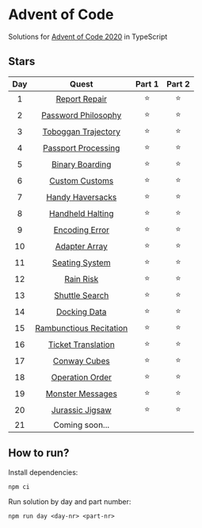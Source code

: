 # Advent of Code
Solutions for [Advent of Code 2020](https://adventofcode.com/2020/) in TypeScript

## Stars
| Day |             Quest             | Part 1 | Part 2 |
| :-: | :---------------------------: | :----: | :----: |
|  1  |       [Report Repair][1]      | :star: | :star: |
|  2  |    [Password Philosophy][2]   | :star: | :star: |
|  3  |    [Toboggan Trajectory][3]   | :star: | :star: |
|  4  |    [Passport Processing][4]   | :star: | :star: |
|  5  |      [Binary Boarding][5]     | :star: | :star: |
|  6  |      [Custom Customs][6]      | :star: | :star: |
|  7  |     [Handy Haversacks][7]     | :star: | :star: |
|  8  |     [Handheld Halting][8]     | :star: | :star: |
|  9  |      [Encoding Error][9]      | :star: | :star: |
|  10 |      [Adapter Array][10]      | :star: | :star: |
|  11 |      [Seating System][11]     | :star: | :star: |
|  12 |        [Rain Risk][12]        | :star: | :star: |
|  13 |      [Shuttle Search][13]     | :star: | :star: |
|  14 |       [Docking Data][14]      | :star: | :star: |
|  15 | [Rambunctious Recitation][15] | :star: | :star: |
|  16 |    [Ticket Translation][16]   | :star: | :star: |
|  17 |       [Conway Cubes][17]      | :star: | :star: |
|  18 |     [Operation Order][18]     | :star: | :star: |
|  19 |     [Monster Messages][19]    | :star: | :star: |
|  20 |     [Jurassic Jigsaw][20]     | :star: | :star: |
|  21 |         Coming soon...        |        |        |


## How to run?
Install dependencies:
```shell
npm ci
```

Run solution by day and part number:
```shell
npm run day <day-nr> <part-nr>
```

[1]: https://adventofcode.com/2020/day/1
[2]: https://adventofcode.com/2020/day/2
[3]: https://adventofcode.com/2020/day/3
[4]: https://adventofcode.com/2020/day/4
[5]: https://adventofcode.com/2020/day/5
[6]: https://adventofcode.com/2020/day/6
[7]: https://adventofcode.com/2020/day/7
[8]: https://adventofcode.com/2020/day/8
[9]: https://adventofcode.com/2020/day/9
[10]: https://adventofcode.com/2020/day/10
[11]: https://adventofcode.com/2020/day/11
[12]: https://adventofcode.com/2020/day/12
[13]: https://adventofcode.com/2020/day/13
[14]: https://adventofcode.com/2020/day/14
[15]: https://adventofcode.com/2020/day/15
[16]: https://adventofcode.com/2020/day/16
[17]: https://adventofcode.com/2020/day/17
[18]: https://adventofcode.com/2020/day/18
[19]: https://adventofcode.com/2020/day/19
[20]: https://adventofcode.com/2020/day/20
